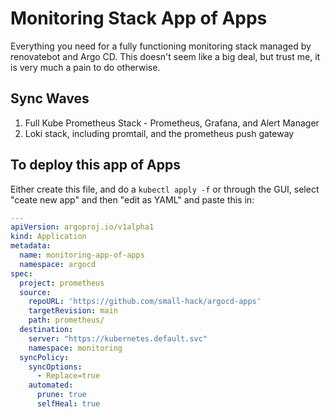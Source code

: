 # Monitoring Stack App of Apps
Everything you need for a fully functioning monitoring stack managed by renovatebot and Argo CD. This doesn't seem like a big deal, but trust me, it is very much a pain to do otherwise.

## Sync Waves
1. Full Kube Prometheus Stack - Prometheus, Grafana, and Alert Manager
2. Loki stack, including promtail, and the prometheus push gateway

## To deploy this app of Apps
Either create this file, and do a `kubectl apply -f` or through the GUI, select "ceate new app" and then "edit as YAML" and paste this in:

```yaml
---
apiVersion: argoproj.io/v1alpha1
kind: Application
metadata:
  name: monitoring-app-of-apps
  namespace: argocd
spec:
  project: prometheus
  source:
    repoURL: 'https://github.com/small-hack/argocd-apps'
    targetRevision: main
    path: prometheus/
  destination:
    server: "https://kubernetes.default.svc"
    namespace: monitoring
  syncPolicy:
    syncOptions:
      - Replace=true
    automated:
      prune: true
      selfHeal: true
```
